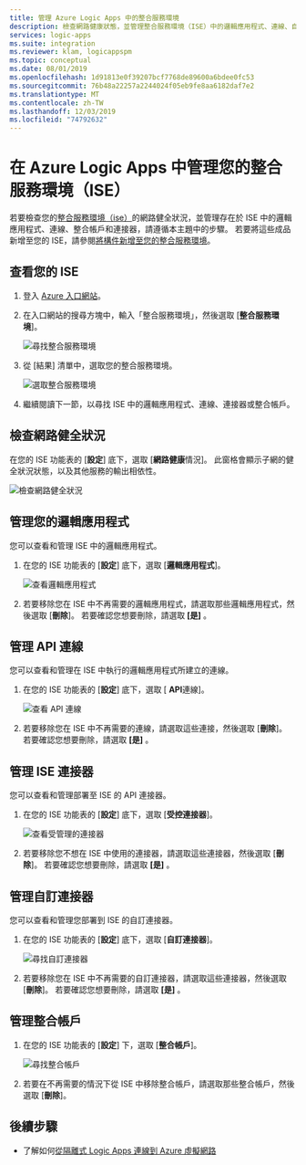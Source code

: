 ```yaml
---
title: 管理 Azure Logic Apps 中的整合服務環境
description: 檢查網路健康狀態，並管理整合服務環境（ISE）中的邏輯應用程式、連線、自訂連接器和整合帳戶，以進行 Azure Logic Apps
services: logic-apps
ms.suite: integration
ms.reviewer: klam, logicappspm
ms.topic: conceptual
ms.date: 08/01/2019
ms.openlocfilehash: 1d91813e0f39207bcf7768de89600a6bdee0fc53
ms.sourcegitcommit: 76b48a22257a2244024f05eb9fe8aa6182daf7e2
ms.translationtype: MT
ms.contentlocale: zh-TW
ms.lasthandoff: 12/03/2019
ms.locfileid: "74792632"
---
```

# <a name="manage-your-integration-service-environment-ise-in-azure-logic-apps"></a>在 Azure Logic Apps 中管理您的整合服務環境（ISE）

若要檢查您的[整合服務環境（ise）](../logic-apps/connect-virtual-network-vnet-isolated-environment-overview.md)的網路健全狀況，並管理存在於 ISE 中的邏輯應用程式、連線、整合帳戶和連接器，請遵循本主題中的步驟。 若要將這些成品新增至您的 ISE，請參閱[將構件新增至您的整合服務環境](../logic-apps/add-artifacts-integration-service-environment-ise.md)。

## <a name="view-your-ise"></a>查看您的 ISE

1. 登入 [Azure 入口網站](https://portal.azure.com)。

1. 在入口網站的搜尋方塊中，輸入「整合服務環境」，然後選取 [**整合服務環境**]。

   ![尋找整合服務環境](./media/ise-manage-integration-service-environment/find-integration-service-environment.png)

1. 從 [結果] 清單中，選取您的整合服務環境。

   ![選取整合服務環境](./media/ise-manage-integration-service-environment/select-integration-service-environment.png)

1. 繼續閱讀下一節，以尋找 ISE 中的邏輯應用程式、連線、連接器或整合帳戶。

<a name="check-network-health"></a>

## <a name="check-network-health"></a>檢查網路健全狀況

在您的 ISE 功能表的 [**設定**] 底下，選取 [**網路健康**情況]。 此窗格會顯示子網的健全狀況狀態，以及其他服務的輸出相依性。

![檢查網路健全狀況](./media/ise-manage-integration-service-environment/ise-check-network-health.png)

<a name="find-logic-apps"></a>

## <a name="manage-your-logic-apps"></a>管理您的邏輯應用程式

您可以查看和管理 ISE 中的邏輯應用程式。

1. 在您的 ISE 功能表的 [**設定**] 底下，選取 [**邏輯應用程式**]。

   ![查看邏輯應用程式](./media/ise-manage-integration-service-environment/ise-find-logic-apps.png)

1. 若要移除您在 ISE 中不再需要的邏輯應用程式，請選取那些邏輯應用程式，然後選取 [**刪除**]。 若要確認您想要刪除，請選取 **[是]** 。

<a name="find-api-connections"></a>

## <a name="manage-api-connections"></a>管理 API 連線

您可以查看和管理在 ISE 中執行的邏輯應用程式所建立的連線。

1. 在您的 ISE 功能表的 [**設定**] 底下，選取 [ **API**連線]。

   ![查看 API 連線](./media/ise-manage-integration-service-environment/ise-find-api-connections.png)

1. 若要移除您在 ISE 中不再需要的連線，請選取這些連接，然後選取 [**刪除**]。 若要確認您想要刪除，請選取 **[是]** 。

<a name="manage-api-connectors"></a>

## <a name="manage-ise-connectors"></a>管理 ISE 連接器

您可以查看和管理部署至 ISE 的 API 連接器。

1. 在您的 ISE 功能表的 [**設定**] 底下，選取 [**受控連接器**]。

   ![查看受管理的連接器](./media/ise-manage-integration-service-environment/ise-view-managed-connectors.png)

1. 若要移除您不想在 ISE 中使用的連接器，請選取這些連接器，然後選取 [**刪除**]。 若要確認您想要刪除，請選取 **[是]** 。

<a name="find-custom-connectors"></a>

## <a name="manage-custom-connectors"></a>管理自訂連接器

您可以查看和管理您部署到 ISE 的自訂連接器。

1. 在您的 ISE 功能表的 [**設定**] 底下，選取 [**自訂連接器**]。

   ![尋找自訂連接器](./media/ise-manage-integration-service-environment/ise-find-custom-connectors.png)

1. 若要移除您在 ISE 中不再需要的自訂連接器，請選取這些連接器，然後選取 [**刪除**]。 若要確認您想要刪除，請選取 **[是]** 。

<a name="find-integration-accounts"></a>

## <a name="manage-integration-accounts"></a>管理整合帳戶

1. 在您的 ISE 功能表的 [**設定**] 下，選取 [**整合帳戶**]。

   ![尋找整合帳戶](./media/ise-manage-integration-service-environment/ise-find-integration-accounts.png)

1. 若要在不再需要的情況下從 ISE 中移除整合帳戶，請選取那些整合帳戶，然後選取 [**刪除**]。

## <a name="next-steps"></a>後續步驟

* 了解如何[從隔離式 Logic Apps 連線到 Azure 虛擬網路](../logic-apps/connect-virtual-network-vnet-isolated-environment.md)
